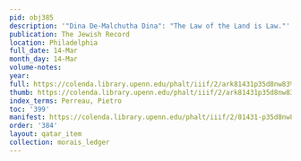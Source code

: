 ```yaml
---
pid: obj385
description: '"Dina De-Malchutha Dina": "The Law of the Land is Law."'
publication: The Jewish Record
location: Philadelphia
full_date: 14-Mar
month_day: 14-Mar
volume-notes:
year:
full: https://colenda.library.upenn.edu/phalt/iiif/2/ark81431p35d8nw83%2FSHA256E-s7191892--34214d24ef7c4348c933a3aade208e3272a0f7be00493ac1a87b512fd85122eb.jpeg/full/3500,/0/default.jpg
thumb: https://colenda.library.upenn.edu/phalt/iiif/2/ark81431p35d8nw83%2FSHA256E-s7191892--34214d24ef7c4348c933a3aade208e3272a0f7be00493ac1a87b512fd85122eb.jpeg/full/!200,200/0/default.jpg
index_terms: Perreau, Pietro
toc: '399'
manifest: https://colenda.library.upenn.edu/phalt/iiif/2/81431-p35d8nw83/manifest
order: '384'
layout: qatar_item
collection: morais_ledger
---
```

